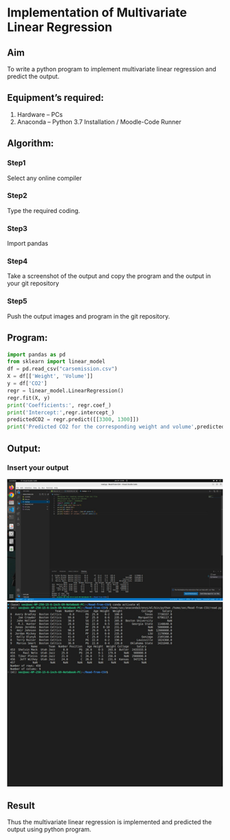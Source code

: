 # Implementation of Multivariate Linear Regression
## Aim
To write a python program to implement multivariate linear regression and predict the output.
## Equipment’s required:
1.	Hardware – PCs
2.	Anaconda – Python 3.7 Installation / Moodle-Code Runner
## Algorithm:

### Step1

Select any online compiler 

### Step2

Type the required coding.

### Step3

Import pandas

### Step4

Take a screenshot of the output and copy the program and the output in your git repository

### Step5
Push the output images and program in the git repository.

## Program:
```python
import pandas as pd
from sklearn import linear_model
df = pd.read_csv("carsemission.csv")
X = df[['Weight', 'Volume']]
y = df['CO2']
regr = linear_model.LinearRegression()
regr.fit(X, y)
print('Coefficients:', regr.coef_)
print('Intercept:',regr.intercept_)
predictedCO2 = regr.predict([[3300, 1300]])
print('Predicted CO2 for the corresponding weight and volume',predictedCO2)
```
## Output:
### Insert your output
![](multi1.jpeg)
![](multi2.jpeg)

## Result
Thus the multivariate linear regression is implemented and predicted the output using python program.